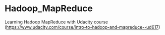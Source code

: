 # Hadoop_MapReduce
Learning Hadoop MapReduce with Udacity course (https://www.udacity.com/course/intro-to-hadoop-and-mapreduce--ud617)
